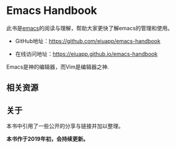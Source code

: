 # Emacs Handbook

此书是[emacs](https://www.gnu.org/software/emacs/)的阅读与理解，帮助大家更快了解emacs的管理和使用。

- GitHub地址：https://github.com/eiuapp/emacs-handbook

- 在线访问地址：https://eiuapp.github.io/emacs-handbook

Emacs是神的编辑器，而Vim是编辑器之神.


## 相关资源


## 关于

本书中引用了一些公开的分享与链接并加以整理。

**本书作于2019年初，会持续更新。**



